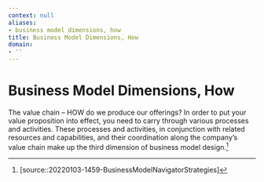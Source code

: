 ```yaml
---
context: null
aliases:
- business model dimensions, how
title: Business Model Dimensions, How
domain:
- ''
---
```


# Business Model Dimensions, How

The value chain – HOW do we produce our offerings? In order to put your value proposition into effect, you need to carry through various processes and activities. These processes and activities, in conjunction with related resources and capabilities, and their coordination along the company’s value chain make up the third dimension of business model design.[^1]

[^1]: [source::20220103-1459-BusinessModelNavigatorStrategies]
